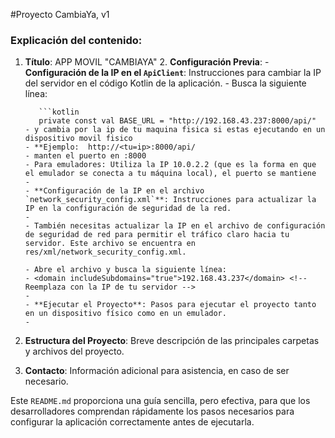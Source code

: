 #Proyecto CambiaYa, v1

### Explicación del contenido:

1. **Título**: APP MOVIL "CAMBIAYA"
   2. **Configuración Previa**:
       - **Configuración de la IP en el `ApiClient`**: Instrucciones para cambiar la IP del servidor en el código Kotlin de la aplicación.
       - Busca la siguiente línea:

          ```kotlin
          private const val BASE_URL = "http://192.168.43.237:8000/api/"
       - y cambia por la ip de tu maquina fisica si estas ejecutando en un dispositivo movil fisico
       - **Ejemplo:  http://<tu=ip>:8000/api/
       - manten el puerto en :8000
       - Para emuladores: Utiliza la IP 10.0.2.2 (que es la forma en que el emulador se conecta a tu máquina local), el puerto se mantiene
       - 
       - **Configuración de la IP en el archivo `network_security_config.xml`**: Instrucciones para actualizar la IP en la configuración de seguridad de la red.
       - 
       - También necesitas actualizar la IP en el archivo de configuración de seguridad de red para permitir el tráfico claro hacia tu servidor. Este archivo se encuentra en res/xml/network_security_config.xml.

       - Abre el archivo y busca la siguiente línea:
       - <domain includeSubdomains="true">192.168.43.237</domain> <!-- Reemplaza con la IP de tu servidor -->
       - 
       - **Ejecutar el Proyecto**: Pasos para ejecutar el proyecto tanto en un dispositivo físico como en un emulador.
       - 
3. **Estructura del Proyecto**: Breve descripción de las principales carpetas y archivos del proyecto.
4. **Contacto**: Información adicional para asistencia, en caso de ser necesario.

Este `README.md` proporciona una guía sencilla, pero efectiva, para que los desarrolladores comprendan rápidamente los pasos necesarios para configurar la aplicación correctamente antes de ejecutarla.

